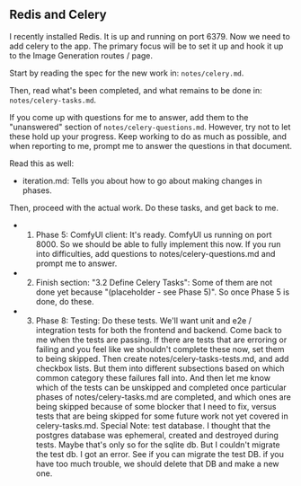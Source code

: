 ## Redis and Celery
I recently installed Redis. It is up and running on port 6379. Now we need to add celery to the app. The primary focus 
will be to set it up and hook it up to the Image Generation routes / page.   

Start by reading the spec for the new work in: `notes/celery.md`.

Then, read what's been completed, and what remains to be done in: `notes/celery-tasks.md`.

If you come up with questions for me to answer, add them to the "unanswered" section of `notes/celery-questions.md`. However, try not to let these 
hold up your progress. Keep working to do as much as possible, and when reporting to me, prompt me to answer the 
questions in that document.

Read this as well:
- iteration.md: Tells you about how to go about making changes in phases.

Then, proceed with the actual work. Do these tasks, and get back to me.
- 1. Phase 5: ComfyUI client: It's ready. ComfyUI us running on port 8000. So we should be able to fully implement this now. If you run into difficulties, add questions to notes/celery-questions.md and prompt me to answer.
- 2. Finish section: "3.2 Define Celery Tasks": Some of them are not done yet because "(placeholder - see Phase 5)". So once Phase 5 is done, do these.
- 3. Phase 8: Testing: Do these tests. We'll want unit and e2e / integration tests for both the frontend and backend. Come back to me when the tests are passing. If there are tests that are erroring or failing and you feel like we shouldn't complete these now, set them to being skipped. Then create notes/celery-tasks-tests.md, and add checkbox lists. But them into different subsections based on which common category these failures fall into. And then let me know which of the tests can be unskipped and completed once particular phases of notes/celery-tasks.md are completed, and which ones are being skipped because of some blocker that I need to fix, versus tests that are being skipped for some future work not yet covered in celery-tasks.md. Special Note: test database. I thought that the postgres database was ephemeral, created and destroyed during tests. Maybe that's only so for the sqlite db. But I couldn't migrate the test db. I got an error. See if you can migrate the test DB. if you have too much trouble, we should delete that DB and make a new one.
